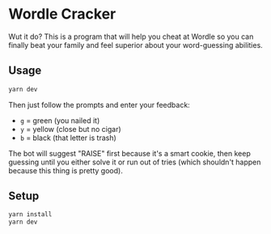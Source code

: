 # Wordle Cracker

Wut it do?
This is a program that will help you cheat at Wordle so you can finally beat your family and feel superior about your word-guessing abilities.

## Usage

```bash
yarn dev
```

Then just follow the prompts and enter your feedback:

- `g` = green (you nailed it)
- `y` = yellow (close but no cigar)
- `b` = black (that letter is trash)

The bot will suggest "RAISE" first because it's a smart cookie, then keep guessing until you either solve it or run out of tries (which shouldn't happen because this thing is pretty good).

## Setup

```bash
yarn install
yarn dev
```
